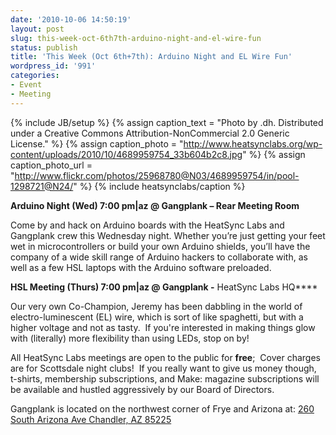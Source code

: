 ```yaml
---
date: '2010-10-06 14:50:19'
layout: post
slug: this-week-oct-6th7th-arduino-night-and-el-wire-fun
status: publish
title: 'This Week (Oct 6th+7th): Arduino Night and EL Wire Fun'
wordpress_id: '991'
categories:
- Event
- Meeting
---
```


{% include JB/setup %}
{% assign caption_text = "Photo by .dh.  Distributed under a Creative Commons Attribution-NonCommercial 2.0 Generic License." %}
{% assign caption_photo = "http://www.heatsynclabs.org/wp-content/uploads/2010/10/4689959754_33b604b2c8.jpg" %}
{% assign caption_photo_url = "http://www.flickr.com/photos/25968780@N03/4689959754/in/pool-1298721@N24/" %}
{% include heatsynclabs/caption %}

**Arduino Night (Wed) 7:00 pm|az @ Gangplank – Rear Meeting Room**

Come by and hack on Arduino boards with the HeatSync Labs and Gangplank crew this Wednesday night. Whether you’re just getting your feet wet in microcontrollers or build your own Arduino shields, you’ll have the company of a wide skill range of Arduino hackers to collaborate with, as well as a few HSL laptops with the Arduino software preloaded.

**HSL Meeting (Thurs) 7:00 pm|az @ Gangplank -** HeatSync Labs HQ****

Our very own Co-Champion, Jeremy has been dabbling in the world of electro-luminescent (EL) wire, which is sort of like spaghetti, but with a higher voltage and not as tasty.  If you're interested in making things glow with (literally) more flexibility than using LEDs, stop on by!

All HeatSync Labs meetings are open to the public for **free**;  Cover charges are for Scottsdale night clubs!  If you really want to give us money though, t-shirts, membership subscriptions, and Make: magazine subscriptions will be available and hustled aggressively by our Board of Directors.

Gangplank is located on the northwest corner of Frye and Arizona at:
[260 South Arizona Ave
Chandler, AZ 85225](http://maps.google.com/maps?f=q&source=s_q&hl=en&geocode=&q=260+south+arizona+avenue+chandler+az&sll=33.30078,-111.840713&sspn=0.008035,0.010021&ie=UTF8&hq=&hnear=260+S+Arizona+Ave,+Chandler,+Maricopa,+Arizona+85225&ll=33.299615,-111.841915&spn=0.008035,0.010021&z=16)
